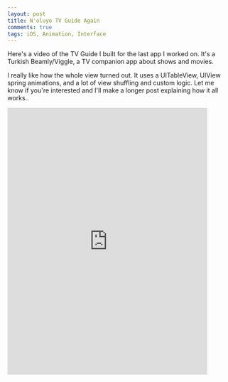 ```yaml
---
layout: post
title: N'oluyo TV Guide Again
comments: true
tags: iOS, Animation, Interface
---
```



Here's a video of the TV Guide I built for the last app I worked on. It's a Turkish Beamly/Viggle, a TV companion app about shows and movies. 

I really like how the whole view turned out. It uses a UITableView, UIView spring animations, and a lot of view shuffling and custom logic. Let me know if you're interested and I'll make a longer post explaining how it all works..

<iframe width="450" height="600" src="https://www.youtube.com/embed/aCr5gy_Vs8o" frameborder="0" allowfullscreen></iframe>